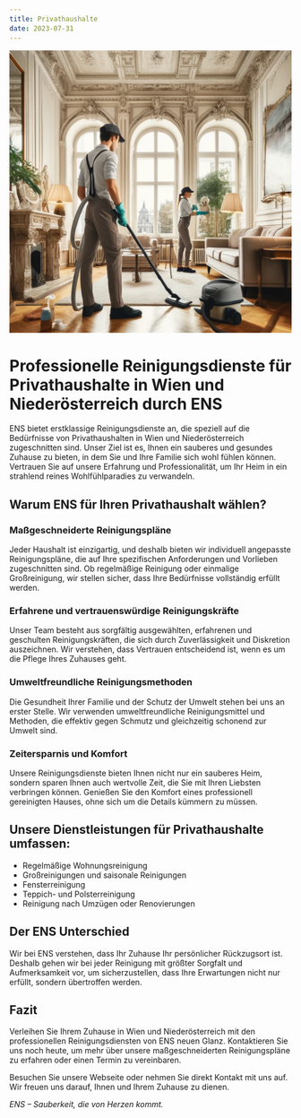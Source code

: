 ```yaml
---
title: Privathaushalte
date: 2023-07-31
---
```


![](./banner.webp)

# Professionelle Reinigungsdienste für Privathaushalte in Wien und Niederösterreich durch ENS

ENS bietet erstklassige Reinigungsdienste an, die speziell auf die Bedürfnisse von Privathaushalten in Wien und Niederösterreich zugeschnitten sind. Unser Ziel ist es, Ihnen ein sauberes und gesundes Zuhause zu bieten, in dem Sie und Ihre Familie sich wohl fühlen können. Vertrauen Sie auf unsere Erfahrung und Professionalität, um Ihr Heim in ein strahlend reines Wohlfühlparadies zu verwandeln.

## Warum ENS für Ihren Privathaushalt wählen?

### Maßgeschneiderte Reinigungspläne

Jeder Haushalt ist einzigartig, und deshalb bieten wir individuell angepasste Reinigungspläne, die auf Ihre spezifischen Anforderungen und Vorlieben zugeschnitten sind. Ob regelmäßige Reinigung oder einmalige Großreinigung, wir stellen sicher, dass Ihre Bedürfnisse vollständig erfüllt werden.

### Erfahrene und vertrauenswürdige Reinigungskräfte

Unser Team besteht aus sorgfältig ausgewählten, erfahrenen und geschulten Reinigungskräften, die sich durch Zuverlässigkeit und Diskretion auszeichnen. Wir verstehen, dass Vertrauen entscheidend ist, wenn es um die Pflege Ihres Zuhauses geht.

### Umweltfreundliche Reinigungsmethoden

Die Gesundheit Ihrer Familie und der Schutz der Umwelt stehen bei uns an erster Stelle. Wir verwenden umweltfreundliche Reinigungsmittel und Methoden, die effektiv gegen Schmutz und gleichzeitig schonend zur Umwelt sind.

### Zeitersparnis und Komfort

Unsere Reinigungsdienste bieten Ihnen nicht nur ein sauberes Heim, sondern sparen Ihnen auch wertvolle Zeit, die Sie mit Ihren Liebsten verbringen können. Genießen Sie den Komfort eines professionell gereinigten Hauses, ohne sich um die Details kümmern zu müssen.

## Unsere Dienstleistungen für Privathaushalte umfassen:

- Regelmäßige Wohnungsreinigung
- Großreinigungen und saisonale Reinigungen
- Fensterreinigung
- Teppich- und Polsterreinigung
- Reinigung nach Umzügen oder Renovierungen

## Der ENS Unterschied

Wir bei ENS verstehen, dass Ihr Zuhause Ihr persönlicher Rückzugsort ist. Deshalb gehen wir bei jeder Reinigung mit größter Sorgfalt und Aufmerksamkeit vor, um sicherzustellen, dass Ihre Erwartungen nicht nur erfüllt, sondern übertroffen werden.

## Fazit

Verleihen Sie Ihrem Zuhause in Wien und Niederösterreich mit den professionellen Reinigungsdiensten von ENS neuen Glanz. Kontaktieren Sie uns noch heute, um mehr über unsere maßgeschneiderten Reinigungspläne zu erfahren oder einen Termin zu vereinbaren.

Besuchen Sie unsere Webseite oder nehmen Sie direkt Kontakt mit uns auf. Wir freuen uns darauf, Ihnen und Ihrem Zuhause zu dienen.

_ENS – Sauberkeit, die von Herzen kommt._
